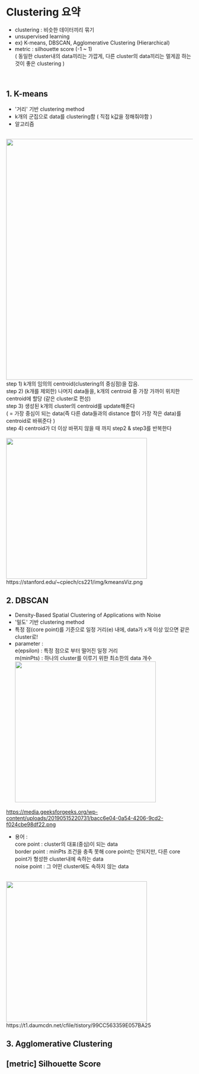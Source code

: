 # Clustering 요약
- clustering : 비슷한 데이터끼리 묶기
- unsupervised learning
- ex) K-means, DBSCAN, Agglomerative Clustering (Hierarchical)
- metric : silhouette score (-1 ~ 1) </br>
 ( 동일한 cluster내의 data끼리는 가깝게, 다른 cluster의 data끼리는 멀게끔 하는 것이 좋은 clustering )
</br>

## 1. K-means
- '거리' 기반 clustering method
- k개의 군집으로 data를 clustering함 ( 직접 k값을 정해줘야함 )
- 알고리즘 
</br>
<img src="https://media.springernature.com/original/springer-static/image/art%3A10.1007%2Fs00521-013-1437-4/MediaObjects/521_2013_1437_Figa_HTML.gif", width="650" /> </br>
 step 1) k개의 임의의 centroid(clustering의 중심점)을 잡음.  </br>
 step 2) (k개를 제외한) 나머지 data들을, k개의 centroid 중 가장 가까이 위치한 centroid에 할당 (같은 cluster로 편성) </br>
 step 3) 생성된 k개의 cluster의 centroid를 update해준다 </br>
   ( = 가장 중심이 되는 data(즉 다른 data들과의 distance 합이 가장 작은 data)를 centroid로 바꿔준다 ) </br>
 step 4) centroid가 더 이상 바뀌지 않을 때 까지 step2 & step3를 반복한다 </br>
</br>
<img src="https://stanford.edu/~cpiech/cs221/img/kmeansViz.png", width="380" /> </br>
https://stanford.edu/~cpiech/cs221/img/kmeansViz.png
</br>

## 2. DBSCAN
- Density-Based Spatial Clustering of Applications with Noise
- '밀도' 기반 clustering method
- 특정 점(core point)를 기준으로 일정 거리(e) 내에, data가 x개 이상 있으면 같은 cluster로!
- parameter : </br>
   e(epsilon) : 특정 점으로 부터 떨어진 일정 거리 </br>
   m(minPts) : 하나의 cluster를 이루기 위한 최소한의 data 개수
<img src="https://media.geeksforgeeks.org/wp-content/uploads/20190515220731/bacc6e04-0a54-4206-9cd2-f024cbe98df22.png" width="380" /> </br>

https://media.geeksforgeeks.org/wp-content/uploads/20190515220731/bacc6e04-0a54-4206-9cd2-f024cbe98df22.png
- 용어 : </br>
   core point : cluster의 대표(중심)이 되는 data </br>
   border point : minPts 조건을 충족 못해 core point는 안되지만, 다른 core point가 형성한 cluster내에 속하는 data </br>
   noise point : 그 어떤 cluster에도 속하지 않는 data </br>
</br>
<img src="https://t1.daumcdn.net/cfile/tistory/99CC563359E057BA25" width="380" /> </br>
https://t1.daumcdn.net/cfile/tistory/99CC563359E057BA25

## 3. Agglomerative Clustering

## [metric] Silhouette Score

